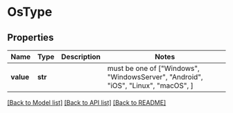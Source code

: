 # OsType


## Properties
Name | Type | Description | Notes
------------ | ------------- | ------------- | -------------
**value** | **str** |  |  must be one of ["Windows", "WindowsServer", "Android", "iOS", "Linux", "macOS", ]

[[Back to Model list]](../README.md#documentation-for-models) [[Back to API list]](../README.md#documentation-for-api-endpoints) [[Back to README]](../README.md)


